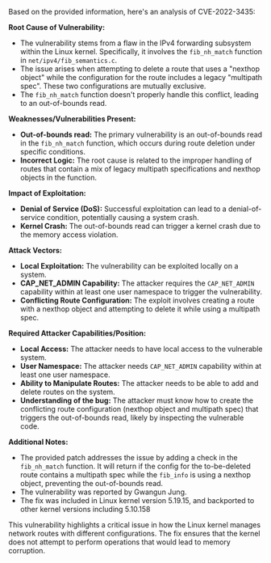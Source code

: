 Based on the provided information, here's an analysis of CVE-2022-3435:

**Root Cause of Vulnerability:**

*   The vulnerability stems from a flaw in the IPv4 forwarding subsystem within the Linux kernel. Specifically, it involves the `fib_nh_match` function in `net/ipv4/fib_semantics.c`.
*   The issue arises when attempting to delete a route that uses a "nexthop object" while the configuration for the route includes a legacy "multipath spec". These two configurations are mutually exclusive.
*   The `fib_nh_match` function doesn't properly handle this conflict, leading to an out-of-bounds read.

**Weaknesses/Vulnerabilities Present:**

*   **Out-of-bounds read:** The primary vulnerability is an out-of-bounds read in the `fib_nh_match` function, which occurs during route deletion under specific conditions.
*   **Incorrect Logic:** The root cause is related to the improper handling of routes that contain a mix of legacy multipath specifications and nexthop objects in the function.

**Impact of Exploitation:**

*   **Denial of Service (DoS):** Successful exploitation can lead to a denial-of-service condition, potentially causing a system crash.
*   **Kernel Crash:** The out-of-bounds read can trigger a kernel crash due to the memory access violation.

**Attack Vectors:**

*   **Local Exploitation:** The vulnerability can be exploited locally on a system.
*   **CAP_NET_ADMIN Capability:** The attacker requires the `CAP_NET_ADMIN` capability within at least one user namespace to trigger the vulnerability.
*   **Conflicting Route Configuration:** The exploit involves creating a route with a nexthop object and attempting to delete it while using a multipath spec.

**Required Attacker Capabilities/Position:**

*   **Local Access:** The attacker needs to have local access to the vulnerable system.
*   **User Namespace:** The attacker needs `CAP_NET_ADMIN` capability within at least one user namespace.
*   **Ability to Manipulate Routes:** The attacker needs to be able to add and delete routes on the system.
*  **Understanding of the bug:** The attacker must know how to create the conflicting route configuration (nexthop object and multipath spec) that triggers the out-of-bounds read, likely by inspecting the vulnerable code.

**Additional Notes:**

*   The provided patch addresses the issue by adding a check in the `fib_nh_match` function. It will return if the config for the to-be-deleted route contains a multipath spec while the `fib_info` is using a nexthop object, preventing the out-of-bounds read.
* The vulnerability was reported by Gwangun Jung.
* The fix was included in Linux kernel version 5.19.15, and backported to other kernel versions including 5.10.158

This vulnerability highlights a critical issue in how the Linux kernel manages network routes with different configurations. The fix ensures that the kernel does not attempt to perform operations that would lead to memory corruption.